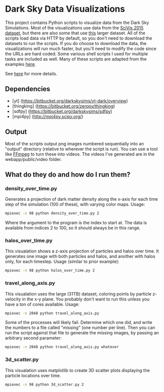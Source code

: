 Dark Sky Data Visualizations
============================

This project contains Python scripts to visualize data from the Dark Sky Simulations. Most of the
visualizations use data from the [SciVis 2015 dataset](http://darksky.slac.stanford.edu/scivis2015/data/ds14_scivis_0128/), but there are also some that use [this](http://darksky.slac.stanford.edu/simulations/ds14_a/) larger dataset. All of the scripts load data via HTTP by default, so you don't need to download the datasets to run the scripts. If you do choose to download the data, the visualizations will run much faster, but you'll need to modify the code since the URLs are hard coded.  Some various shell scripts I used for multiple tasks are included as well. Many of these scripts are adapted from the examples [here](https://bitbucket.org/darkskysims/darksky_tour).

See [here](http://cs594.tony.website) for more details.

Dependencies
------------
* [yt] (https://bitbucket.org/darkskysims/yt-dark/overview)
* [thingking] (https://bitbucket.org/zeropy/thingking)
* [sdfpy] (https://bitbucket.org/darkskysims/sdfpy)
* [mpi4py] (http://mpi4py.scipy.org/)

Output
------
Most of the scripts output png images numbered sequentially into an "output" directory (relative to wherever the script is run). You can use a tool like [FFmpeg](https://ffmpeg.org/) to turn these into videos. The videos I've generated are in the webapp/public/video folder.

## What do they do and how do I run them?
### density\_over\_time.py
Generates a projection of dark matter density along the x-axis for each time step of the simulation (100 of these), with varying color maps. Usage:

```sh
mpiexec -n 98 python density_over_time.py 2
```
Where the argument to the program is the index to start at. The data is available from indices 2 to 100, so it should always be in this range.

### halos\_over\_time.py
This visualation shows a z-axis projection of particles and halos over time. It generates one image with both particles and halos, and another with halos only, for each timestep. Usage (similar to prior example):

```sh
mpiexec -n 98 python halos_over_time.py 2
```

### travel\_along\_axis.py
This visualation uses the large (31TB) dataset, coloring points by particle z-velocity in the x-y plane. You probably don't want to run this unless you have a ton of cores available. Usage:

```sh
mpiexec -n 2048 python travel_along_axis.py
```

Some of the processes will likely fail. Determine which one did, and write the numbers to a file called "missing" (one number per line). Then you can run the script against that file to generate the missing images, by passing an arbitrary second parameter:

```sh
mpiexec -n 2048 python travel_along_axis.py whatever
```

### 3d\_scatter.py
This visualation uses matplotlib to create 3D scatter plots displaying the particle locations over time.

```sh
mpiexec -n 98 python 3d_scatter.py 2
```